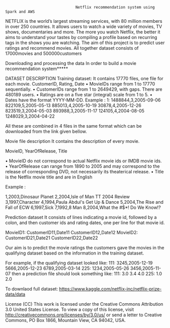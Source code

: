 
                                   Netflix recommendation system using Spark and AWS

NETFLIX is the world’s largest streaming services, with 80 million members in over 250 countries. It allows users to watch a wide variety of movies, TV shows, documentaries and more. The more you watch Netflix, the better it aims to understand your tastes by compiling a profile based on recurring tags in the shows you are watching.
The aim of this project is to predict user ratings and recommend movies. All together dataset consists of 17000movies and 500000customers


Downloading and processing the data
In order to build a movie recommendation system*****

DATASET DESCRIPTION
Training dataset:
It contains 17770 files, one file for each movie.
CustomerID, Rating, Date
•	MovieIDs range from 1 to 17770 sequentially.
•	CustomerIDs range from 1 to 2649429, with gaps. There are 480189 users.
•	Ratings are on a five star (integral) scale from 1 to 5.
•	Dates have the format YYYY-MM-DD.
Example :
1:
1488844,3,2005-09-06
822109,5,2005-05-13
885013,4,2005-10-19
30878,4,2005-12-26
823519,3,2004-05-03
893988,3,2005-11-17
124105,4,2004-08-05
1248029,3,2004-04-22

All these are combined in 4 files in the same format which can be downloaded from the link given bellow.


Movie file description
It contains the description of every movie.

MovieID, YearOfRelease, Title

•	MovieID do not correspond to actual Netflix movie ids or IMDB movie ids.
•	YearOfRelease can range from 1890 to 2005 and may correspond to the release of corresponding DVD, not necessarily its theaterical release.
•	Title is the Netflix movie title and are in English

Example :

1,2003,Dinosaur Planet
2,2004,Isle of Man TT 2004 Review
3,1997,Character
4,1994,Paula Abdul's Get Up & Dance
5,2004,The Rise and Fall of ECW
6,1997,Sick
7,1992,8 Man
8,2004,What the #$*! Do We Know!?


Prediction dataset
It consists of lines indicating a movie id, followed by a colon, and then customer ids and rating dates, one per line for that movie id.

MovieID1:
CustomerID11,Date11
CustomerID12,Date12
MovieID2:
CustomerID21,Date21
CustomerID22,Date22

Our aim is to predict the movie ratings the customers gave the movies in the qualifying dataset based on the information in the training dataset.

For example, if the qualifying dataset looked like:
111:
3245,2005-12-19
5666,2005-12-23
6789,2005-03-14
225:
1234,2005-05-26
3456,2005-11-07
then a prediction file should look something like:
111:
3.0
3.4
4.0
225:
1.0
2.0


To downlaod full dataset:
https://www.kaggle.com/netflix-inc/netflix-prize-data/data

License (CC)
This work is licensed under the Creative Commons Attribution 3.0 United States License. To view a copy of this license, visit http://creativecommons.org/licenses/by/3.0/us/ or send a letter to Creative Commons, PO Box 1866, Mountain View, CA 94042, USA.

